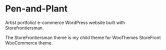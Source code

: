 # Pen-and-Plant

Artist portfolio/ e-commerce WordPress website built with Storefrontiersman.

The StoreFrontiersman theme is my child theme for WooThemes StoreFront WooCommerce theme.
